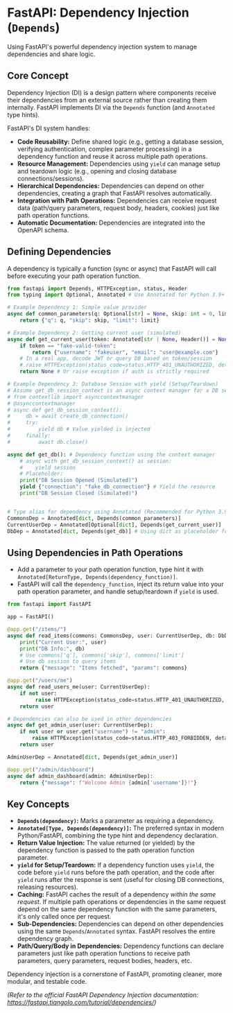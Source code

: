 # FastAPI: Dependency Injection (`Depends`)

Using FastAPI's powerful dependency injection system to manage dependencies and share logic.

## Core Concept

Dependency Injection (DI) is a design pattern where components receive their dependencies from an external source rather than creating them internally. FastAPI implements DI via the `Depends` function (and `Annotated` type hints).

FastAPI's DI system handles:
*   **Code Reusability:** Define shared logic (e.g., getting a database session, verifying authentication, complex parameter processing) in a dependency function and reuse it across multiple path operations.
*   **Resource Management:** Dependencies using `yield` can manage setup and teardown logic (e.g., opening and closing database connections/sessions).
*   **Hierarchical Dependencies:** Dependencies can depend on other dependencies, creating a graph that FastAPI resolves automatically.
*   **Integration with Path Operations:** Dependencies can receive request data (path/query parameters, request body, headers, cookies) just like path operation functions.
*   **Automatic Documentation:** Dependencies are integrated into the OpenAPI schema.

## Defining Dependencies

A dependency is typically a function (sync or async) that FastAPI will call before executing your path operation function.

```python
from fastapi import Depends, HTTPException, status, Header
from typing import Optional, Annotated # Use Annotated for Python 3.9+

# Example Dependency 1: Simple value provider
async def common_parameters(q: Optional[str] = None, skip: int = 0, limit: int = 100):
    return {"q": q, "skip": skip, "limit": limit}

# Example Dependency 2: Getting current user (simulated)
async def get_current_user(token: Annotated[str | None, Header()] = None):
    if token == "fake-valid-token":
        return {"username": "fakeuser", "email": "user@example.com"}
    # In a real app, decode JWT or query DB based on token/session
    # raise HTTPException(status_code=status.HTTP_401_UNAUTHORIZED, detail="Invalid token")
    return None # Or raise exception if auth is strictly required

# Example Dependency 3: Database Session with yield (Setup/Teardown)
# Assume get_db_session_context is an async context manager for a DB session
# from contextlib import asynccontextmanager
# @asynccontextmanager
# async def get_db_session_context():
#     db = await create_db_connection()
#     try:
#         yield db # Value yielded is injected
#     finally:
#         await db.close()

async def get_db(): # Dependency function using the context manager
    # async with get_db_session_context() as session:
    #    yield session
    # Placeholder:
    print("DB Session Opened (Simulated)")
    yield {"connection": "fake_db_connection"} # Yield the resource
    print("DB Session Closed (Simulated)")


# Type alias for dependency using Annotated (Recommended for Python 3.9+)
CommonsDep = Annotated[dict, Depends(common_parameters)]
CurrentUserDep = Annotated[Optional[dict], Depends(get_current_user)]
DbDep = Annotated[dict, Depends(get_db)] # Using dict as placeholder for session type
```

## Using Dependencies in Path Operations

*   Add a parameter to your path operation function, type hint it with `Annotated[ReturnType, Depends(dependency_function)]`.
*   FastAPI will call the `dependency_function`, inject its return value into your path operation parameter, and handle setup/teardown if `yield` is used.

```python
from fastapi import FastAPI

app = FastAPI()

@app.get("/items/")
async def read_items(commons: CommonsDep, user: CurrentUserDep, db: DbDep):
    print("Current User:", user)
    print("DB Info:", db)
    # Use commons['q'], commons['skip'], commons['limit']
    # Use db session to query items
    return {"message": "Items fetched", "params": commons}

@app.get("/users/me")
async def read_users_me(user: CurrentUserDep):
    if not user:
         raise HTTPException(status_code=status.HTTP_401_UNAUTHORIZED, detail="Not authenticated")
    return user

# Dependencies can also be used in other dependencies
async def get_admin_user(user: CurrentUserDep):
    if not user or user.get("username") != "admin":
        raise HTTPException(status_code=status.HTTP_403_FORBIDDEN, detail="Admin required")
    return user

AdminUserDep = Annotated[dict, Depends(get_admin_user)]

@app.get("/admin/dashboard")
async def admin_dashboard(admin: AdminUserDep):
    return {"message": f"Welcome Admin {admin['username']}!"}

```

## Key Concepts

*   **`Depends(dependency)`:** Marks a parameter as requiring a dependency.
*   **`Annotated[Type, Depends(dependency)]`:** The preferred syntax in modern Python/FastAPI, combining the type hint and dependency declaration.
*   **Return Value Injection:** The value returned (or yielded) by the dependency function is passed to the path operation function parameter.
*   **`yield` for Setup/Teardown:** If a dependency function uses `yield`, the code before `yield` runs before the path operation, and the code after `yield` runs after the response is sent (useful for closing DB connections, releasing resources).
*   **Caching:** FastAPI caches the result of a dependency *within the same request*. If multiple path operations or dependencies in the same request depend on the same dependency function with the same parameters, it's only called once per request.
*   **Sub-Dependencies:** Dependencies can depend on other dependencies using the same `Depends`/`Annotated` syntax. FastAPI resolves the entire dependency graph.
*   **Path/Query/Body in Dependencies:** Dependency functions can declare parameters just like path operation functions to receive path parameters, query parameters, request bodies, headers, etc.

Dependency injection is a cornerstone of FastAPI, promoting cleaner, more modular, and testable code.

*(Refer to the official FastAPI Dependency Injection documentation: https://fastapi.tiangolo.com/tutorial/dependencies/)*